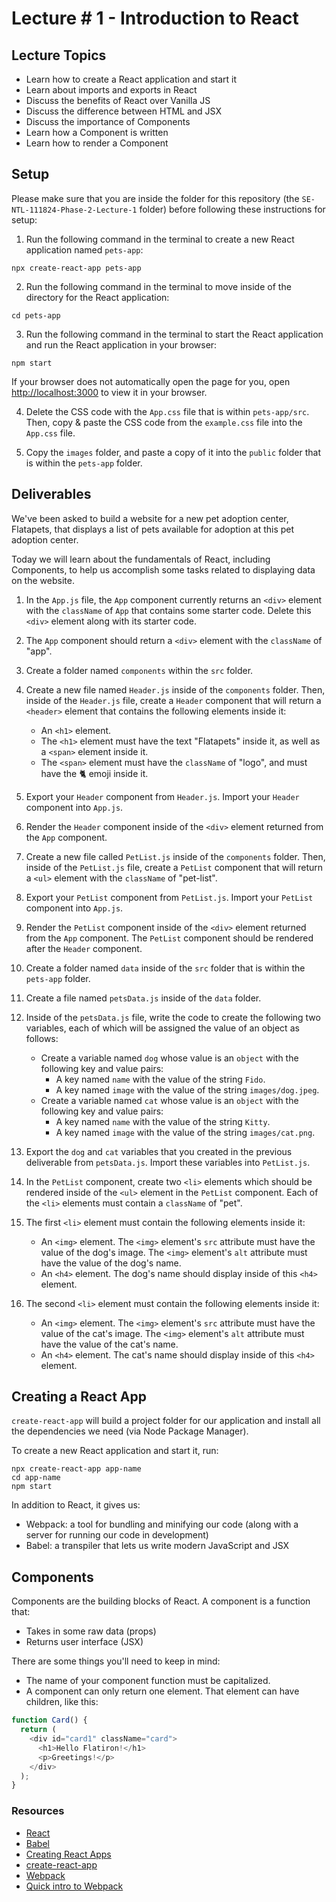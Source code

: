 # Lecture # 1 - Introduction to React

## Lecture Topics

- Learn how to create a React application and start it
- Learn about imports and exports in React
- Discuss the benefits of React over Vanilla JS
- Discuss the difference between HTML and JSX
- Discuss the importance of Components
- Learn how a Component is written
- Learn how to render a Component

## Setup

Please make sure that you are inside the folder for this repository (the `SE-NTL-111824-Phase-2-Lecture-1` folder) before following these instructions for setup:

1. Run the following command in the terminal to create a new React application named `pets-app`:

```
npx create-react-app pets-app
```

2. Run the following command in the terminal to move inside of the directory for the React application:

```
cd pets-app
```

3. Run the following command in the terminal to start the React application and run the React application in your browser:

```
npm start
```

If your browser does not automatically open the page for you, open [http://localhost:3000](http://localhost:3000) to view it in your browser.

4. Delete the CSS code with the `App.css` file that is within `pets-app/src`. Then, copy & paste the CSS code from the `example.css` file into the `App.css` file.

5. Copy the `images` folder, and paste a copy of it into the `public` folder that is within the `pets-app` folder.

## Deliverables

We've been asked to build a website for a new pet adoption center, Flatapets, that displays a list of pets available for adoption at this pet adoption center.

Today we will learn about the fundamentals of React, including Components, to help us accomplish some tasks related to displaying data on the website.

1. In the `App.js` file, the `App` component currently returns an `<div>` element with the `className` of `App` that contains some starter code. Delete this `<div>` element along with its starter code.

2. The `App` component should return a `<div>` element with the `className` of "app".

3. Create a folder named `components` within the `src` folder.

4. Create a new file named `Header.js` inside of the `components` folder. Then, inside of the `Header.js` file, create a `Header` component that will return a `<header>` element that contains the following elements inside it:
   - An `<h1>` element.
   - The `<h1>` element must have the text "Flatapets" inside it, as well as a `<span>` element inside it.
   - The `<span>` element must have the `className` of "logo", and must have the 🐈 emoji inside it.

5. Export your `Header` component from `Header.js`. Import your `Header` component into `App.js`.

6. Render the `Header` component inside of the `<div>` element returned from the `App` component.

7. Create a new file called `PetList.js` inside of the `components` folder. Then, inside of the `PetList.js` file, create a `PetList` component that will return a `<ul>` element with the `className` of "pet-list".

8. Export your `PetList` component from `PetList.js`. Import your `PetList` component into `App.js`.

9. Render the `PetList` component inside of the `<div>` element returned from the `App` component. The `PetList` component should be rendered after the `Header` component.

10. Create a folder named `data` inside of the `src` folder that is within the `pets-app` folder.

11. Create a file named `petsData.js` inside of the `data` folder.

12. Inside of the `petsData.js` file, write the code to create the following two variables, each of which will be assigned the value of an object as follows:
    - Create a variable named `dog` whose value is an `object` with the following key and value pairs:
      - A key named `name` with the value of the string `Fido`.
      - A key named `image` with the value of the string `images/dog.jpeg`.
    - Create a variable named `cat` whose value is an `object` with the following key and value pairs:
      - A key named `name` with the value of the string `Kitty`.
      - A key named `image` with the value of the string `images/cat.png`.

13. Export the `dog` and `cat` variables that you created in the previous deliverable from `petsData.js`. Import these variables into `PetList.js`.

14. In the `PetList` component, create two `<li>` elements which should be rendered inside of the `<ul>` element in the `PetList` component. Each of the `<li>` elements must contain a `className` of "pet".

15. The first `<li>` element must contain the following elements inside it:
    - An `<img>` element. The `<img>` element's `src` attribute must have the value of the dog's image. The `<img>` element's `alt` attribute must have the value of the dog's name.
    - An `<h4>` element. The dog's name should display inside of this `<h4>` element.

16. The second `<li>` element must contain the following elements inside it:
    - An `<img>` element. The `<img>` element's `src` attribute must have the value of the cat's image. The `<img>` element's `alt` attribute must have the value of the cat's name.
    - An `<h4>` element. The cat's name should display inside of this `<h4>` element.

## Creating a React App

`create-react-app` will build a project folder for our application and install all the dependencies we need (via Node Package Manager).

To create a new React application and start it, run:

```
npx create-react-app app-name
cd app-name
npm start
```

In addition to React, it gives us:

- Webpack: a tool for bundling and minifying our code (along with a server for running our code in development)
- Babel: a transpiler that lets us write modern JavaScript and JSX

## Components

Components are the building blocks of React. A component is a function that:

- Takes in some raw data (props)
- Returns user interface (JSX)

There are some things you'll need to keep in mind:

- The name of your component function must be capitalized.
- A component can only return one element. That element can have children, like this:

``` javascript
function Card() {
  return (
    <div id="card1" className="card">
      <h1>Hello Flatiron!</h1>
      <p>Greetings!</p>
    </div>
  );
}
```

### Resources

- [React](https://reactjs.org/)
- [Babel](https://babeljs.io/)
- [Creating React Apps](https://reactjs.org/docs/create-a-new-react-app.html)
- [create-react-app](https://create-react-app.dev/docs/getting-started)
- [Webpack](https://webpack.js.org/)
- [Quick intro to Webpack](https://medium.com/the-self-taught-programmer/what-is-webpack-and-why-should-i-care-part-1-introduction-ca4da7d0d8dc)